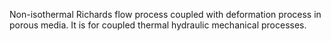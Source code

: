 Non-isothermal Richards flow process coupled with deformation process in
porous media. It is for coupled thermal hydraulic mechanical processes.
